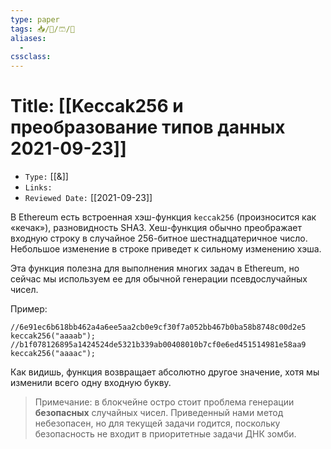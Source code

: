 ```yaml
---
type: paper
tags: 📥️/📜️/🩳/🗿
aliases:
  - 
cssclass: 
---
```




# Title: **[[Keccak256 и преобразование типов данных 2021-09-23]]**
- `Type:` [[&]]
- `Links:`
- `Reviewed Date:` [[2021-09-23]]

В Ethereum есть встроенная хэш-функция `keccak256` (произносится как «кечак»), разновидность SHA3. Хеш-функция обычно преображает входную строку в случайное 256-битное шестнадцатеричное число. Небольшое изменение в строке приведет к сильному изменению хэша.

Эта функция полезна для выполнения многих задач в Ethereum, но сейчас мы используем ее для обычной генерации псевдослучайных чисел.

Пример:

```
//6e91ec6b618bb462a4a6ee5aa2cb0e9cf30f7a052bb467b0ba58b8748c00d2e5
keccak256("aaaab");
//b1f078126895a1424524de5321b339ab00408010b7cf0e6ed451514981e58aa9
keccak256("aaaac");
```

Как видишь, функция возвращает абсолютно другое значение, хотя мы изменили всего одну входную букву.

> Примечание: в блокчейне остро стоит проблема генерации **безопасных** случайных чисел. Приведенный нами метод небезопасен, но для текущей задачи годится, поскольку безопасность не входит в приоритетные задачи ДНК зомби.